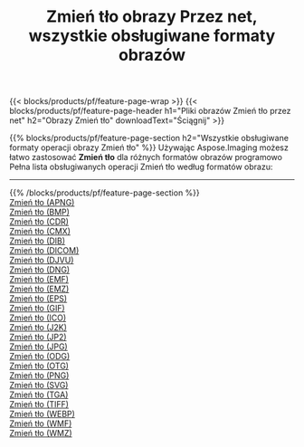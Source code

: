 ﻿---
title: Zmień tło obrazy Przez net, wszystkie obsługiwane formaty obrazów 
weight: 3920
url: /pl/net/change-background 
lang: pl
langdirlevel: 2
locales: zh-hans,ja,it,ru,de,es,fr,nl,id,lt,pl,pt,vi,tr,ko,zh-hant,ar,hi,th,sv,cs,uk,he
description: Używając Aspose.Imaging możesz łatwo Zmień tło obrazy Via net
---

{{< blocks/products/pf/feature-page-wrap >}}
{{< blocks/products/pf/feature-page-header h1="Pliki obrazów Zmień tło przez net" h2="Obrazy Zmień tło" downloadText="Ściągnij" >}}


{{% blocks/products/pf/feature-page-section  h2="Wszystkie obsługiwane formaty operacji obrazy Zmień tło" %}}
Używając Aspose.Imaging możesz łatwo zastosować **Zmień tło** dla różnych formatów obrazów programowo
<br/>
Pełna lista obsługiwanych operacji Zmień tło według formatów obrazu:
<hr/>
{{% /blocks/products/pf/feature-page-section %}}
<div class="container-fluid productfamilypage bg-gray">
    <div class="convertypes bg-gray agp-content section">
        <div class="container">
		<div class="row other-converters">
		    <div class='col-md-2 other-converter remove-lp remove-rp'><a href="/imaging/pl/net/change-background/apng" >Zmień tło (APNG)</a></div><div class='col-md-2 other-converter remove-lp remove-rp'><a href="/imaging/pl/net/change-background/bmp" >Zmień tło (BMP)</a></div><div class='col-md-2 other-converter remove-lp remove-rp'><a href="/imaging/pl/net/change-background/cdr" >Zmień tło (CDR)</a></div><div class='col-md-2 other-converter remove-lp remove-rp'><a href="/imaging/pl/net/change-background/cmx" >Zmień tło (CMX)</a></div><div class='col-md-2 other-converter remove-lp remove-rp'><a href="/imaging/pl/net/change-background/dib" >Zmień tło (DIB)</a></div><div class='col-md-2 other-converter remove-lp remove-rp'><a href="/imaging/pl/net/change-background/dicom" >Zmień tło (DICOM)</a></div><div class='col-md-2 other-converter remove-lp remove-rp'><a href="/imaging/pl/net/change-background/djvu" >Zmień tło (DJVU)</a></div><div class='col-md-2 other-converter remove-lp remove-rp'><a href="/imaging/pl/net/change-background/dng" >Zmień tło (DNG)</a></div><div class='col-md-2 other-converter remove-lp remove-rp'><a href="/imaging/pl/net/change-background/emf" >Zmień tło (EMF)</a></div><div class='col-md-2 other-converter remove-lp remove-rp'><a href="/imaging/pl/net/change-background/emz" >Zmień tło (EMZ)</a></div><div class='col-md-2 other-converter remove-lp remove-rp'><a href="/imaging/pl/net/change-background/eps" >Zmień tło (EPS)</a></div><div class='col-md-2 other-converter remove-lp remove-rp'><a href="/imaging/pl/net/change-background/gif" >Zmień tło (GIF)</a></div><div class='col-md-2 other-converter remove-lp remove-rp'><a href="/imaging/pl/net/change-background/ico" >Zmień tło (ICO)</a></div><div class='col-md-2 other-converter remove-lp remove-rp'><a href="/imaging/pl/net/change-background/j2k" >Zmień tło (J2K)</a></div><div class='col-md-2 other-converter remove-lp remove-rp'><a href="/imaging/pl/net/change-background/jp2" >Zmień tło (JP2)</a></div><div class='col-md-2 other-converter remove-lp remove-rp'><a href="/imaging/pl/net/change-background/jpg" >Zmień tło (JPG)</a></div><div class='col-md-2 other-converter remove-lp remove-rp'><a href="/imaging/pl/net/change-background/odg" >Zmień tło (ODG)</a></div><div class='col-md-2 other-converter remove-lp remove-rp'><a href="/imaging/pl/net/change-background/otg" >Zmień tło (OTG)</a></div><div class='col-md-2 other-converter remove-lp remove-rp'><a href="/imaging/pl/net/change-background/png" >Zmień tło (PNG)</a></div><div class='col-md-2 other-converter remove-lp remove-rp'><a href="/imaging/pl/net/change-background/svg" >Zmień tło (SVG)</a></div><div class='col-md-2 other-converter remove-lp remove-rp'><a href="/imaging/pl/net/change-background/tga" >Zmień tło (TGA)</a></div><div class='col-md-2 other-converter remove-lp remove-rp'><a href="/imaging/pl/net/change-background/tiff" >Zmień tło (TIFF)</a></div><div class='col-md-2 other-converter remove-lp remove-rp'><a href="/imaging/pl/net/change-background/webp" >Zmień tło (WEBP)</a></div><div class='col-md-2 other-converter remove-lp remove-rp'><a href="/imaging/pl/net/change-background/wmf" >Zmień tło (WMF)</a></div><div class='col-md-2 other-converter remove-lp remove-rp'><a href="/imaging/pl/net/change-background/wmz" >Zmień tło (WMZ)</a></div>
                </div>
        </div>
    </div>
</div>
<br/>
